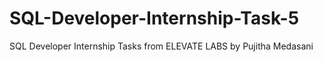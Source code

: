# SQL-Developer-Internship-Task-5
SQL Developer Internship Tasks from ELEVATE LABS by Pujitha Medasani 
